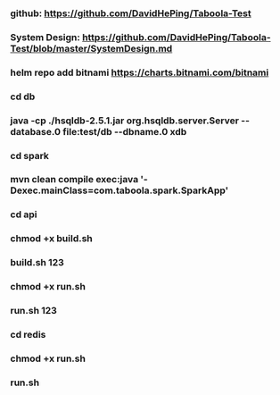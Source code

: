 ### github: https://github.com/DavidHePing/Taboola-Test
### System Design: https://github.com/DavidHePing/Taboola-Test/blob/master/SystemDesign.md

### helm repo add bitnami https://charts.bitnami.com/bitnami

### cd db
### java -cp ./hsqldb-2.5.1.jar org.hsqldb.server.Server --database.0 file:test/db --dbname.0 xdb

### cd spark
### mvn clean compile exec:java '-Dexec.mainClass=com.taboola.spark.SparkApp'

### cd api
### chmod +x build.sh 
### build.sh 123
### chmod +x run.sh
### run.sh 123

### cd redis
### chmod +x run.sh
### run.sh
